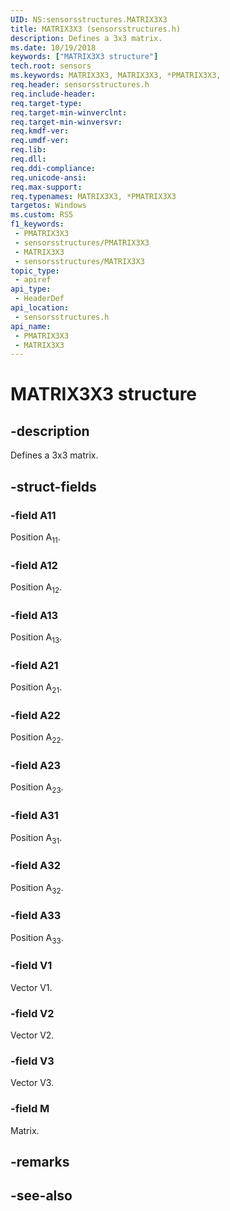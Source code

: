 ```yaml
---
UID: NS:sensorsstructures.MATRIX3X3
title: MATRIX3X3 (sensorsstructures.h)
description: Defines a 3x3 matrix.
ms.date: 10/19/2018
keywords: ["MATRIX3X3 structure"]
tech.root: sensors
ms.keywords: MATRIX3X3, MATRIX3X3, *PMATRIX3X3,
req.header: sensorsstructures.h
req.include-header: 
req.target-type: 
req.target-min-winverclnt: 
req.target-min-winversvr: 
req.kmdf-ver: 
req.umdf-ver: 
req.lib: 
req.dll: 
req.ddi-compliance: 
req.unicode-ansi: 
req.max-support: 
req.typenames: MATRIX3X3, *PMATRIX3X3
targetos: Windows
ms.custom: RS5
f1_keywords:
 - PMATRIX3X3
 - sensorsstructures/PMATRIX3X3
 - MATRIX3X3
 - sensorsstructures/MATRIX3X3
topic_type:
 - apiref
api_type:
 - HeaderDef
api_location:
 - sensorsstructures.h
api_name:
 - PMATRIX3X3
 - MATRIX3X3
---
```


# MATRIX3X3 structure


## -description

Defines a 3x3 matrix.

## -struct-fields

### -field A11

Position A<sub>11</sub>.

### -field A12

Position A<sub>12</sub>.

### -field A13

Position A<sub>13</sub>.

### -field A21

Position A<sub>21</sub>.

### -field A22

Position A<sub>22</sub>.

### -field A23

Position A<sub>23</sub>.

### -field A31

Position A<sub>31</sub>.

### -field A32

Position A<sub>32</sub>.

### -field A33

Position A<sub>33</sub>.

### -field V1

Vector V1.

### -field V2

Vector V2.

### -field V3

Vector V3.

### -field M

Matrix.

## -remarks

## -see-also

